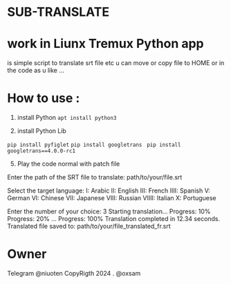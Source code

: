 # SUB-TRANSLATE
# work in Liunx Tremux Python app 

is simple script to translate srt file etc  u can move or copy file to HOME or in the code as u like ... 

# How to use : 

1. install Python
```apt install python3```

3.  install Python Lib

```pip install pyfiglet```
```pip install googletrans ```
```pip install googletrans==4.0.0-rc1```


5. Play the code normal with patch file

Enter the path of the SRT file to translate: path/to/your/file.srt

Select the target language:
I: Arabic
II: English
III: French
IIII: Spanish
V: German
VI: Chinese
VII: Japanese
VIII: Russian
VIIII: Italian
X: Portuguese

Enter the number of your choice: 3
Starting translation...
Progress: 10%
Progress: 20%
...
Progress: 100%
Translation completed in 12.34 seconds.
Translated file saved to: path/to/your/file_translated_fr.srt

# Owner 

Telegram @niuoten CopyRigth 2024 . @oxsam 


